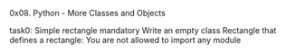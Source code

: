 0x08. Python - More Classes and Objects

task0:
Simple rectangle
mandatory
Write an empty class Rectangle that defines a rectangle:
You are not allowed to import any module
